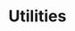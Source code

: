<!-- doxy
\page refscripts Module 'scripts'
/doxy -->

# Utilities

<!-- doxy
This module contains the following documentation pages:

* \subpage refscriptsDatamodel-doc
/doxy -->
